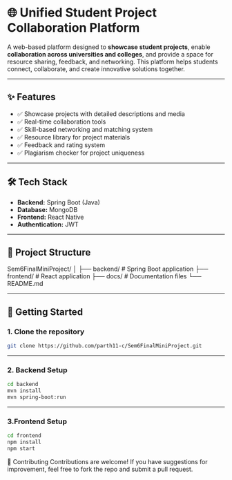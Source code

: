 # 🌐 Unified Student Project Collaboration Platform

A web-based platform designed to **showcase student projects**, enable **collaboration across universities and colleges**, and provide a space for resource sharing, feedback, and networking. This platform helps students connect, collaborate, and create innovative solutions together.

---

## ✨ Features
- ✅ Showcase projects with detailed descriptions and media
- ✅ Real-time collaboration tools
- ✅ Skill-based networking and matching system
- ✅ Resource library for project materials
- ✅ Feedback and rating system
- ✅ Plagiarism checker for project uniqueness

---

## 🛠 Tech Stack
- **Backend:** Spring Boot (Java)
- **Database:** MongoDB
- **Frontend:** React Native
- **Authentication:** JWT 

---

## 📂 Project Structure

Sem6FinalMiniProject/
│
├── backend/ # Spring Boot application
├── frontend/ # React application
├── docs/ # Documentation files
└── README.md



---

## 🚀 Getting Started

### 1. Clone the repository
```bash
git clone https://github.com/parth11-c/Sem6FinalMiniProject.git

```
---

### 2. Backend Setup
```bash
cd backend
mvn install
mvn spring-boot:run
```
---
### 3.Frontend Setup
```bash
cd frontend
npm install
npm start

```
🤝 Contributing
Contributions are welcome! If you have suggestions for improvement, feel free to fork the repo and submit a pull request.

